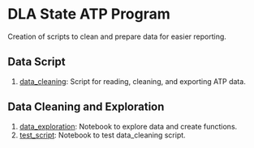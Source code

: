 # DLA State ATP Program

Creation of scripts to clean and prepare data for easier reporting. 

## Data Script
1. [data_cleaning](./data_cleaning.py): Script for reading, cleaning, and exporting ATP data.


## Data Cleaning and Exploration
1. [data_exploration](./data_exploration.ipynb): Notebook to explore data and create functions.
2. [test_script](./test_script.py): Notebook to test data_cleaning script.
